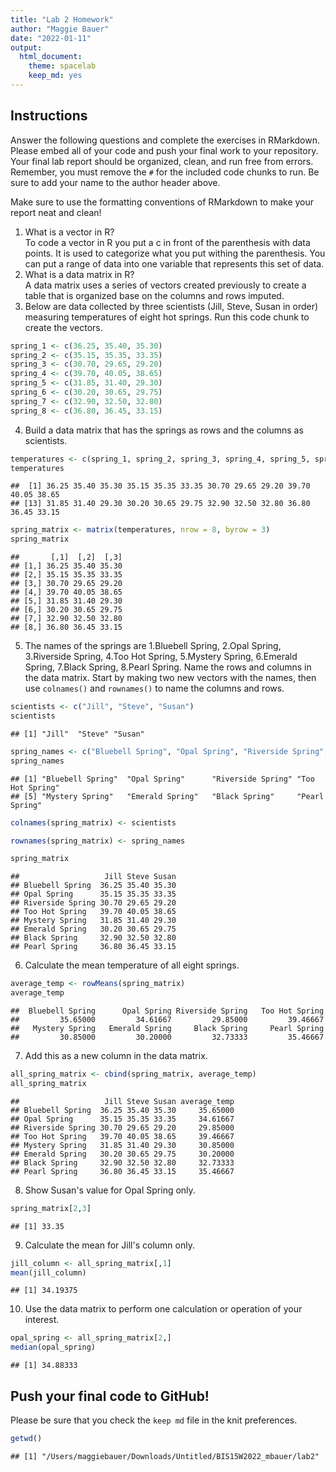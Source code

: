 ```yaml
---
title: "Lab 2 Homework"
author: "Maggie Bauer"
date: "2022-01-11"
output:
  html_document: 
    theme: spacelab
    keep_md: yes
---
```


## Instructions
Answer the following questions and complete the exercises in RMarkdown. Please embed all of your code and push your final work to your repository. Your final lab report should be organized, clean, and run free from errors. Remember, you must remove the `#` for the included code chunks to run. Be sure to add your name to the author header above.  

Make sure to use the formatting conventions of RMarkdown to make your report neat and clean!  

1. What is a vector in R?  
To code a vector in R you put a c in front of the parenthesis with data points. It is used to categorize what you put withing the parenthesis. You can put a range of data into one variable that represents this set of data. 
2. What is a data matrix in R?  
A data matrix uses a series of vectors created previously to create a table that is organized base on the columns and rows imputed. 
3. Below are data collected by three scientists (Jill, Steve, Susan in order) measuring temperatures of eight hot springs. Run this code chunk to create the vectors.  

```r
spring_1 <- c(36.25, 35.40, 35.30)
spring_2 <- c(35.15, 35.35, 33.35)
spring_3 <- c(30.70, 29.65, 29.20)
spring_4 <- c(39.70, 40.05, 38.65)
spring_5 <- c(31.85, 31.40, 29.30)
spring_6 <- c(30.20, 30.65, 29.75)
spring_7 <- c(32.90, 32.50, 32.80)
spring_8 <- c(36.80, 36.45, 33.15)
```

4. Build a data matrix that has the springs as rows and the columns as scientists.  

```r
temperatures <- c(spring_1, spring_2, spring_3, spring_4, spring_5, spring_6, spring_7, spring_8)
temperatures
```

```
##  [1] 36.25 35.40 35.30 35.15 35.35 33.35 30.70 29.65 29.20 39.70 40.05 38.65
## [13] 31.85 31.40 29.30 30.20 30.65 29.75 32.90 32.50 32.80 36.80 36.45 33.15
```

```r
spring_matrix <- matrix(temperatures, nrow = 8, byrow = 3)
spring_matrix
```

```
##       [,1]  [,2]  [,3]
## [1,] 36.25 35.40 35.30
## [2,] 35.15 35.35 33.35
## [3,] 30.70 29.65 29.20
## [4,] 39.70 40.05 38.65
## [5,] 31.85 31.40 29.30
## [6,] 30.20 30.65 29.75
## [7,] 32.90 32.50 32.80
## [8,] 36.80 36.45 33.15
```

5. The names of the springs are 1.Bluebell Spring, 2.Opal Spring, 3.Riverside Spring, 4.Too Hot Spring, 5.Mystery Spring, 6.Emerald Spring, 7.Black Spring, 8.Pearl Spring. Name the rows and columns in the data matrix. Start by making two new vectors with the names, then use `colnames()` and `rownames()` to name the columns and rows.

```r
scientists <- c("Jill", "Steve", "Susan")
scientists
```

```
## [1] "Jill"  "Steve" "Susan"
```

```r
spring_names <- c("Bluebell Spring", "Opal Spring", "Riverside Spring", "Too Hot Spring", "Mystery Spring", "Emerald Spring", "Black Spring", "Pearl Spring")
spring_names
```

```
## [1] "Bluebell Spring"  "Opal Spring"      "Riverside Spring" "Too Hot Spring"  
## [5] "Mystery Spring"   "Emerald Spring"   "Black Spring"     "Pearl Spring"
```

```r
colnames(spring_matrix) <- scientists
```

```r
rownames(spring_matrix) <- spring_names
```

```r
spring_matrix
```

```
##                   Jill Steve Susan
## Bluebell Spring  36.25 35.40 35.30
## Opal Spring      35.15 35.35 33.35
## Riverside Spring 30.70 29.65 29.20
## Too Hot Spring   39.70 40.05 38.65
## Mystery Spring   31.85 31.40 29.30
## Emerald Spring   30.20 30.65 29.75
## Black Spring     32.90 32.50 32.80
## Pearl Spring     36.80 36.45 33.15
```


6. Calculate the mean temperature of all eight springs.

```r
average_temp <- rowMeans(spring_matrix)
average_temp
```

```
##  Bluebell Spring      Opal Spring Riverside Spring   Too Hot Spring 
##         35.65000         34.61667         29.85000         39.46667 
##   Mystery Spring   Emerald Spring     Black Spring     Pearl Spring 
##         30.85000         30.20000         32.73333         35.46667
```


7. Add this as a new column in the data matrix.  

```r
all_spring_matrix <- cbind(spring_matrix, average_temp)
all_spring_matrix
```

```
##                   Jill Steve Susan average_temp
## Bluebell Spring  36.25 35.40 35.30     35.65000
## Opal Spring      35.15 35.35 33.35     34.61667
## Riverside Spring 30.70 29.65 29.20     29.85000
## Too Hot Spring   39.70 40.05 38.65     39.46667
## Mystery Spring   31.85 31.40 29.30     30.85000
## Emerald Spring   30.20 30.65 29.75     30.20000
## Black Spring     32.90 32.50 32.80     32.73333
## Pearl Spring     36.80 36.45 33.15     35.46667
```

8. Show Susan's value for Opal Spring only.

```r
spring_matrix[2,3]
```

```
## [1] 33.35
```

9. Calculate the mean for Jill's column only.  

```r
jill_column <- all_spring_matrix[,1]
mean(jill_column)
```

```
## [1] 34.19375
```

10. Use the data matrix to perform one calculation or operation of your interest.

```r
opal_spring <- all_spring_matrix[2,]
median(opal_spring)
```

```
## [1] 34.88333
```

## Push your final code to GitHub!
Please be sure that you check the `keep md` file in the knit preferences. 

```r
getwd()
```

```
## [1] "/Users/maggiebauer/Downloads/Untitled/BIS15W2022_mbauer/lab2"
```


